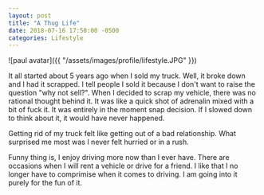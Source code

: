 ```yaml
---
layout: post
title: "A Thug Life"
date: 2018-07-16 17:50:00 -0500
categories: Lifestyle
---
```


![paul avatar]({{ "/assets/images/profile/lifestyle.JPG" }})

It all started about 5 years ago when I sold my truck. Well, it broke down and I had it scrapped. I tell people I sold it because I don't want to raise the question "why not sell?". When I decided to scrap my vehicle, there was no rational thought behind it. It was like a quick shot of adrenalin mixed with a bit of fuck it. It was entirely in the moment snap decision. If I slowed down to think about it, it would have never happened. 

Getting rid of my truck felt like getting out of a bad relationship. What surprised me most was I never felt hurried or in a rush.

Funny thing is, I enjoy driving more now than I ever have. There are occasions when I will rent a vehicle or drive for a friend. I like that I no longer have to comprimise when it comes to driving. I am going into it purely for the fun of it. 
